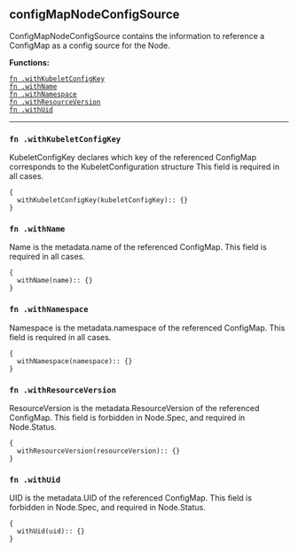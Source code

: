 
## configMapNodeConfigSource
ConfigMapNodeConfigSource contains the information to reference a ConfigMap as a config source for the Node.

**Functions:**

[`fn .withKubeletConfigKey`](#fn-withkubeletconfigkey)  
[`fn .withName`](#fn-withname)  
[`fn .withNamespace`](#fn-withnamespace)  
[`fn .withResourceVersion`](#fn-withresourceversion)  
[`fn .withUid`](#fn-withuid)  

---


### `fn .withKubeletConfigKey`
KubeletConfigKey declares which key of the referenced ConfigMap corresponds to the KubeletConfiguration structure This field is required in all cases.
```jsonnet
{
  withKubeletConfigKey(kubeletConfigKey):: {}
}
```

### `fn .withName`
Name is the metadata.name of the referenced ConfigMap. This field is required in all cases.
```jsonnet
{
  withName(name):: {}
}
```

### `fn .withNamespace`
Namespace is the metadata.namespace of the referenced ConfigMap. This field is required in all cases.
```jsonnet
{
  withNamespace(namespace):: {}
}
```

### `fn .withResourceVersion`
ResourceVersion is the metadata.ResourceVersion of the referenced ConfigMap. This field is forbidden in Node.Spec, and required in Node.Status.
```jsonnet
{
  withResourceVersion(resourceVersion):: {}
}
```

### `fn .withUid`
UID is the metadata.UID of the referenced ConfigMap. This field is forbidden in Node.Spec, and required in Node.Status.
```jsonnet
{
  withUid(uid):: {}
}
```

